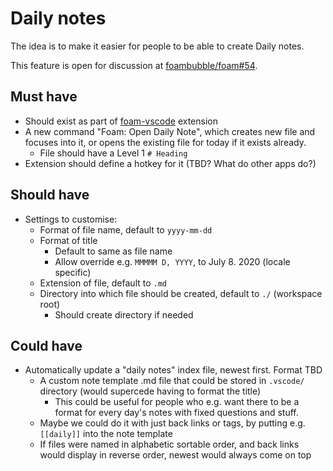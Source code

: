 # Daily notes

The idea is to make it easier for people to be able to create Daily notes.

This feature is open for discussion at [foambubble/foam#54](https://github.com/foambubble/foam/issues/54).

## Must have

- Should exist as part of [foam-vscode](https://github.com/foambubble/foam/tree/master/packages/foam-vscode) extension 
- A new command "Foam: Open Daily Note", which creates new file and focuses into it, or opens the existing file for today if it exists already.
  - File should have a Level 1 `# Heading`
- Extension should define a hotkey for it (TBD? What do other apps do?)

## Should have

- Settings to customise:
  - Format of file name, default to `yyyy-mm-dd`
  - Format of title
    - Default to same as file name
    - Allow override e.g. `MMMMM D, YYYY`, to July 8. 2020 (locale specific)
  - Extension of file, default to `.md`
  - Directory into which file should be created, default to `./` (workspace root)
    - Should create directory if needed

## Could have
- Automatically update a "daily notes" index file, newest first. Format TBD
  - A custom note template .md file that could be stored in `.vscode/` directory (would supercede having to format the title)
    - This could be useful for people who e.g. want there to be a format for every day's notes with fixed questions and stuff.
  - Maybe we could do it with just back links or tags, by putting e.g. `[[daily]]` into the note template
  - If files were named in alphabetic sortable order, and back links would display in reverse order, newest would always come on top

[//begin]: # "Autogenerated link references for markdown compatibility"
[todo]: todo "Todo"
[roadmap]: roadmap "Roadmap"
[//end]: # "Autogenerated link references"

